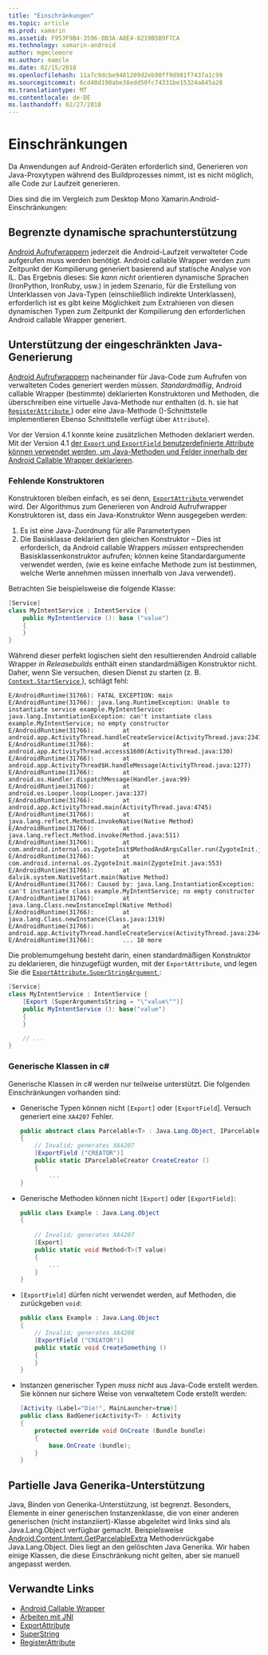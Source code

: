 ```yaml
---
title: "Einschränkungen"
ms.topic: article
ms.prod: xamarin
ms.assetid: F953F9B4-3596-8B3A-A8E4-8219B5B9F7CA
ms.technology: xamarin-android
author: mgmclemore
ms.author: mamcle
ms.date: 02/15/2018
ms.openlocfilehash: 11a7c9dcbe9481209d2eb90ff9d981f7437a1c99
ms.sourcegitcommit: 6cd40d190abe38edd50fc74331be15324a845a28
ms.translationtype: MT
ms.contentlocale: de-DE
ms.lasthandoff: 02/27/2018
---
```

# <a name="limitations"></a>Einschränkungen

Da Anwendungen auf Android-Geräten erforderlich sind, Generieren von Java-Proxytypen während des Buildprozesses nimmt, ist es nicht möglich, alle Code zur Laufzeit generieren.

Dies sind die im Vergleich zum Desktop Mono Xamarin.Android-Einschränkungen:

<a name="Limited_Dynamic_Language_Support" />

## <a name="limited-dynamic-language-support"></a>Begrenzte dynamische sprachunterstützung

 [Android Aufrufwrappern](~/android/platform/java-integration/android-callable-wrappers.md) jederzeit die Android-Laufzeit verwalteter Code aufgerufen muss werden benötigt. Android callable Wrapper werden zum Zeitpunkt der Kompilierung generiert basierend auf statische Analyse von IL. Das Ergebnis dieses: Sie *kann nicht* orientieren dynamische Sprachen (IronPython, IronRuby, usw.) in jedem Szenario, für die Erstellung von Unterklassen von Java-Typen (einschließlich indirekte Unterklassen), erforderlich ist es gibt keine Möglichkeit zum Extrahieren von diesen dynamischen Typen zum Zeitpunkt der Kompilierung den erforderlichen Android callable Wrapper generiert.

<a name="Limited_Java_Generation_Support" />

## <a name="limited-java-generation-support"></a>Unterstützung der eingeschränkten Java-Generierung

[Android Aufrufwrappern](~/android/platform/java-integration/android-callable-wrappers.md) nacheinander für Java-Code zum Aufrufen von verwalteten Codes generiert werden müssen. *Standardmäßig*, Android callable Wrapper (bestimmte) deklarierten Konstruktoren und Methoden, die überschreiben eine virtuelle Java-Methode nur enthalten (d. h. sie hat [ `RegisterAttribute` ](https://developer.xamarin.com/api/type/Android.Runtime.RegisterAttribute/)) oder eine Java-Methode ()-Schnittstelle implementieren Ebenso Schnittstelle verfügt über `Attribute`).
  
Vor der Version 4.1 konnte keine zusätzlichen Methoden deklariert werden. Mit der Version 4.1 [der `Export` und `ExportField` benutzerdefinierte Attribute können verwendet werden, um Java-Methoden und Felder innerhalb der Android Callable Wrapper deklarieren](~/android/platform/java-integration/working-with-jni.md).

### <a name="missing-constructors"></a>Fehlende Konstruktoren

Konstruktoren bleiben einfach, es sei denn, [ `ExportAttribute` ](https://developer.xamarin.com/api/type/Java.Interop.ExportAttribute) verwendet wird. Der Algorithmus zum Generieren von Android Aufrufwrapper Konstruktoren ist, dass ein Java-Konstruktor Wenn ausgegeben werden:

1. Es ist eine Java-Zuordnung für alle Parametertypen
2. Die Basisklasse deklariert den gleichen Konstruktor &ndash; Dies ist erforderlich, da Android callable Wrappers *müssen* entsprechenden Basisklassenkonstruktor aufrufen; können keine Standardargumente verwendet werden, (wie es keine einfache Methode zum ist bestimmen, welche Werte annehmen müssen innerhalb von Java verwendet).

Betrachten Sie beispielsweise die folgende Klasse:

```csharp
[Service]
class MyIntentService : IntentService {
    public MyIntentService (): base ("value")
    {
    }
}
```

Während dieser perfekt logischen sieht den resultierenden Android callable Wrapper *in Releasebuilds* enthält einen standardmäßigen Konstruktor nicht. Daher, wenn Sie versuchen, diesen Dienst zu starten (z. B. [ `Context.StartService` ](https://developer.xamarin.com/api/member/Android.Content.Context.StartService/p/Android.Content.Intent/)), schlägt fehl:

```shell
E/AndroidRuntime(31766): FATAL EXCEPTION: main
E/AndroidRuntime(31766): java.lang.RuntimeException: Unable to instantiate service example.MyIntentService: java.lang.InstantiationException: can't instantiate class example.MyIntentService; no empty constructor
E/AndroidRuntime(31766):        at android.app.ActivityThread.handleCreateService(ActivityThread.java:2347)
E/AndroidRuntime(31766):        at android.app.ActivityThread.access$1600(ActivityThread.java:130)
E/AndroidRuntime(31766):        at android.app.ActivityThread$H.handleMessage(ActivityThread.java:1277)
E/AndroidRuntime(31766):        at android.os.Handler.dispatchMessage(Handler.java:99)
E/AndroidRuntime(31766):        at android.os.Looper.loop(Looper.java:137)
E/AndroidRuntime(31766):        at android.app.ActivityThread.main(ActivityThread.java:4745)
E/AndroidRuntime(31766):        at java.lang.reflect.Method.invokeNative(Native Method)
E/AndroidRuntime(31766):        at java.lang.reflect.Method.invoke(Method.java:511)
E/AndroidRuntime(31766):        at com.android.internal.os.ZygoteInit$MethodAndArgsCaller.run(ZygoteInit.java:786)
E/AndroidRuntime(31766):        at com.android.internal.os.ZygoteInit.main(ZygoteInit.java:553)
E/AndroidRuntime(31766):        at dalvik.system.NativeStart.main(Native Method)
E/AndroidRuntime(31766): Caused by: java.lang.InstantiationException: can't instantiate class example.MyIntentService; no empty constructor
E/AndroidRuntime(31766):        at java.lang.Class.newInstanceImpl(Native Method)
E/AndroidRuntime(31766):        at java.lang.Class.newInstance(Class.java:1319)
E/AndroidRuntime(31766):        at android.app.ActivityThread.handleCreateService(ActivityThread.java:2344)
E/AndroidRuntime(31766):        ... 10 more
```

Die problemumgehung besteht darin, einen standardmäßigen Konstruktor zu deklarieren, die hinzugefügt wurden, mit der `ExportAttribute`, und legen Sie die [ `ExportAttribute.SuperStringArgument` ](https://developer.xamarin.com/api/property/Java.Interop.ExportAttribute.SuperArgumentsString/): 

```csharp
[Service]
class MyIntentService : IntentService {
    [Export (SuperArgumentsString = "\"value\"")]
    public MyIntentService (): base("value")
    {
    }

    // ...
}
```

<a name="Generic_Csharp_classes" />

### <a name="generic-c-classes"></a>Generische Klassen in c#

Generische Klassen in c# werden nur teilweise unterstützt. Die folgenden Einschränkungen vorhanden sind:


-   Generische Typen können nicht `[Export]` oder `[ExportField`]. Versuch generiert eine `XA4207` Fehler.

    ```csharp
    public abstract class Parcelable<T> : Java.Lang.Object, IParcelable
    {
        // Invalid; generates XA4207
        [ExportField ("CREATOR")]
        public static IParcelableCreator CreateCreator ()
        {
            ...
    }
    ```

-   Generische Methoden können nicht `[Export]` oder `[ExportField]`:

    ```csharp
    public class Example : Java.Lang.Object
    {
        
        // Invalid; generates XA4207
        [Export]
        public static void Method<T>(T value)
        {
            ...
        }
    }
    ```

-   `[ExportField]` dürfen nicht verwendet werden, auf Methoden, die zurückgeben `void`:

    ```csharp
    public class Example : Java.Lang.Object
    {
        // Invalid; generates XA4208
        [ExportField ("CREATOR")]
        public static void CreateSomething ()
        {
        }
    }
    ```

-   Instanzen generischer Typen _muss nicht_ aus Java-Code erstellt werden.
    Sie können nur sichere Weise von verwaltetem Code erstellt werden:

    ```csharp
    [Activity (Label="Die!", MainLauncher=true)]
    public class BadGenericActivity<T> : Activity
    {
        protected override void OnCreate (Bundle bundle)
        {
            base.OnCreate (bundle);
        }
    }
    ```

<a name="Partial_Java_Generics_Support" />

## <a name="partial-java-generics-support"></a>Partielle Java Generika-Unterstützung

Java, Binden von Generika-Unterstützung, ist begrenzt. Besonders, Elemente in einer generischen Instanzenklasse, die von einer anderen generischen (nicht instanziiert)-Klasse abgeleitet wird links sind als Java.Lang.Object verfügbar gemacht. Beispielsweise [Android.Content.Intent.GetParcelableExtra](https://developer.xamarin.com/api/member/Android.Content.Intent.GetParcelableExtra/p/System.String/) Methodenrückgabe Java.Lang.Object. Dies liegt an den gelöschten Java Generika.
Wir haben einige Klassen, die diese Einschränkung nicht gelten, aber sie manuell angepasst werden.


## <a name="related-links"></a>Verwandte Links

- [Android Callable Wrapper](~/android/platform/java-integration/android-callable-wrappers.md)
- [Arbeiten mit JNI](~/android/platform/java-integration/working-with-jni.md)
- [ExportAttribute](https://developer.xamarin.com/api/type/Java.Interop.ExportAttribute/)
- [SuperString](https://developer.xamarin.com/api/property/Java.Interop.ExportAttribute.SuperArgumentsString/)
- [RegisterAttribute](https://developer.xamarin.com/api/type/Android.Runtime.RegisterAttribute/)
